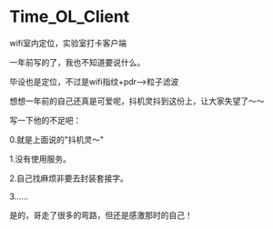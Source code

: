 # Time_OL_Client
wifi室内定位，实验室打卡客户端

一年前写的了，我也不知道要说什么。

毕设也是定位，不过是wifi指纹+pdr-->粒子滤波

想想一年前的自己还真是可爱呢，抖机灵抖到这份上，让大家失望了～～

写一下他的不足吧：

0.就是上面说的"抖机灵～"

1.没有使用服务。

2.自己找麻烦非要去封装套接字。

3......

是的，哥走了很多的弯路，但还是感激那时的自己！
